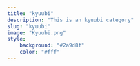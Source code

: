 ```yaml
---
title: "kyuubi"
description: "This is an kyuubi category"
slug: "kyuubi"
image: "Kyuubi.png"
style:
    background: "#2a9d8f"
    color: "#fff"
---
```

